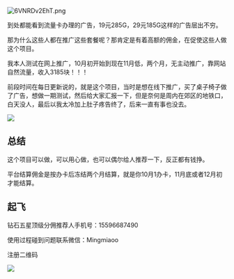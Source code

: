 ![6VNRDv2EhT.png](https://yanxuan.nosdn.127.net/e6f541e18fa1bc8a26568b7b92e2a629.png)

到处都能看到流量卡办理的广告，19元285G，29元185G这样的广告层出不穷。

那为什么这些人都在推广这些套餐呢？那肯定是有着高额的佣金，在促使这些人做这个项目。

我本人测试在网上推广，10月初开始到现在11月低，两个月，无主动推广，靠网站自然流量，收入3185块！！！

前段时间在每日更新说的，就是这个项目，当时是想在线下推广，买了桌子椅子做了广告，想做一期测试，然后给大家汇报一下，但是奈何是周内在郊区的地铁口，白天没人，最后以我太冷加上肚子疼告终了，后来一直有事也没去。

<img src="https://gitee.com/aminggoodboy/image/raw/master/2c88aa39da932397fde81517daf9bce.webp"/>

## 总结

这个项目可以做，可以用心做，也可以偶尔给人推荐一下，反正都有钱挣。

平台结算佣金是按办卡后冻结两个月结算，就是你10月1办卡，11月底或者12月初才能结算。

## 起飞

钻石五星顶级分佣推荐人手机号：15596687490

使用过程碰到问题联系微信：Mingmiaoo

注册二维码

<img src="https://gitee.com/aminggoodboy/image/raw/master/%E5%BE%AE%E4%BF%A1%E5%9B%BE%E7%89%87_20240515110014.webp"/>